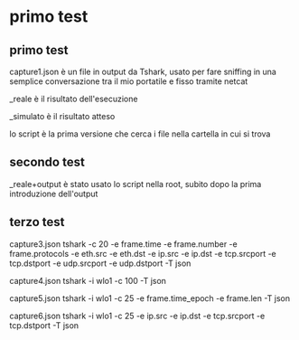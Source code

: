 # primo test

## primo test

capture1.json       è un file in output da Tshark, usato per fare sniffing in una semplice conversazione tra il mio portatile e fisso tramite netcat

_reale              è il risultato dell'esecuzione

_simulato           è il risultato atteso

lo script            è la prima versione che cerca i file nella cartella in cui si trova


## secondo test

_reale+output       è stato usato lo script nella root, subito dopo la prima introduzione dell'output

## terzo test

capture3.json       tshark -c 20 -e frame.time -e frame.number -e frame.protocols -e eth.src -e eth.dst -e ip.src -e ip.dst -e tcp.srcport -e tcp.dstport -e udp.srcport -e udp.dstport -T json

capture4.json       tshark -i wlo1 -c 100 -T json

capture5.json       tshark -i wlo1 -c 25 -e frame.time_epoch -e frame.len -T json 

capture6.json       tshark -i wlo1 -c 25 -e ip.src -e ip.dst -e tcp.srcport -e tcp.dstport -T json